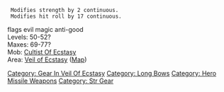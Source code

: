 ` Modifies strength by 2 continuous.`  
` Modifies hit roll by 17 continuous.`

flags evil magic anti-good  
Levels: 50-52?  
Maxes: 69-77?  
Mob: [Cultist Of Ecstasy](Cultist_Of_Ecstasy "wikilink")  
Area: [Veil of Ecstasy](:Category:_Veil_Of_Ecstasy "wikilink")
([Map](Veil_Of_Ecstasy_Map "wikilink"))  

[Category: Gear In Veil Of
Ecstasy](Category:_Gear_In_Veil_Of_Ecstasy "wikilink") [Category: Long
Bows](Category:_Long_Bows "wikilink") [Category: Hero Missile
Weapons](Category:_Hero_Missile_Weapons "wikilink") [Category: Str
Gear](Category:_Str_Gear "wikilink")
